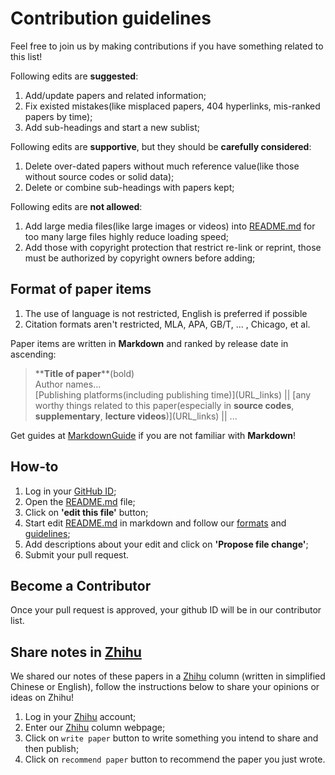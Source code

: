 # Contribution guidelines

Feel free to join us by making contributions if you have something related to this list!  

Following edits are **suggested**:

1. Add/update papers and related information;
2. Fix existed mistakes(like misplaced papers, 404 hyperlinks, mis-ranked papers by time);
3. Add sub-headings and start a new sublist;

Following edits are **supportive**, but they should be **carefully considered**:

1. Delete over-dated papers without much reference value(like those without source codes or solid data);
2. Delete or combine sub-headings with papers kept;

Following edits are **not allowed**:

1. Add large media files(like large images or videos) into [README.md](https://github.com/Peldom/papers_for_protein_design_using_DL/blob/main/README.md) for too many large files highly reduce loading speed;
2. Add those with copyright protection that restrict re-link or reprint, those must be authorized by copyright owners before adding;

## Format of paper items

1. The use of language is not restricted, English is preferred if possible
2. Citation formats aren't restricted, MLA, APA, GB/T, ... , Chicago, et al.

Paper items are written in **Markdown** and ranked by release date in ascending:
>\*\***Title of paper**\*\*(bold)  
Author names...  
[Publishing platforms(including publishing time)]\(URL_links) || [any worthy things related to this paper(especially in **source codes**, **supplementary**, **lecture videos**)]\(URL_links) || ...  

Get guides at [MarkdownGuide](https://www.markdownguide.org/getting-started/) if you are not familiar with **Markdown**!

## How-to

1. Log in your [GitHub ID](https://github.com/);
2. Open the [README.md](https://github.com/Peldom/papers_for_protein_design_using_DL/blob/main/README.md) file;
3. Click on **'edit this file'** button;
4. Start edit [README.md](https://github.com/Peldom/papers_for_protein_design_using_DL/blob/main/README.md) in markdown and follow our [formats](#format-of-paper-items) and [guidelines](#contribution-guidelines);
5. Add descriptions about your edit and click on **'Propose file change'**;
6. Submit your pull request.

## Become a Contributor

Once your pull request is approved, your github ID will be in our contributor list.

## Share notes in [Zhihu](https://www.zhihu.com/column/c_1475864742820929537)

We shared our notes of these papers in a [Zhihu](https://www.zhihu.com/column/c_1475864742820929537) column (written in simplified Chinese or English), follow the instructions below to share your opinions or ideas on Zhihu!

1. Log in your [Zhihu](https://www.zhihu.com/) account;
2. Enter our [Zhihu](https://www.zhihu.com/column/c_1475864742820929537) column webpage;
3. Click on `write paper` button to write something you intend to share and then publish;
4. Click on `recommend paper` button to recommend the paper you just wrote.
